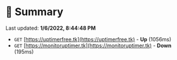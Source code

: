 # 📖 Summary
Last updated: **1/6/2022, 8:44:48 PM**

- `GET` [https://uptimerfree.tk](https://uptimerfree.tk) - **Up** (1056ms)
- `GET` [https://monitoruptimer.tk](https://monitoruptimer.tk) - **Down** (195ms)
